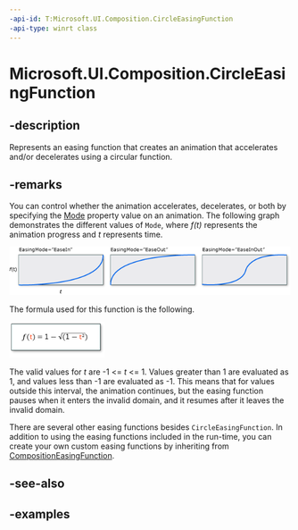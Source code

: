 ```yaml
---
-api-id: T:Microsoft.UI.Composition.CircleEasingFunction
-api-type: winrt class
---
```


# Microsoft.UI.Composition.CircleEasingFunction

<!--
public sealed class CircleEasingFunction : Microsoft.UI.Composition.CompositionEasingFunction
-->


## -description

Represents an easing function that creates an animation that accelerates and/or decelerates using a circular function.

## -remarks

You can control whether the animation accelerates, decelerates, or both by specifying the [Mode](circleeasingfunction_mode.md) property value on an animation. The following graph demonstrates the different values of `Mode`, where _f(t)_ represents the animation progress and _t_ represents time.

<img alt="Graphs that show the effect of different mode values" src="images/circleease-graph.png"/>

The formula used for this function is the following.

<img alt="Mathematical formula for CircleEase" src="images/circleease-formula.png"/>

The valid values for _t_ are -1 <= _t_ <= 1. Values greater than 1 are evaluated as 1, and values less than -1 are evaluated as -1. This means that for values outside this interval, the animation continues, but the easing function pauses when it enters the invalid domain, and it resumes after it leaves the invalid domain.

There are several other easing functions besides `CircleEasingFunction`. In addition to using the easing functions included in the run-time, you can create your own custom easing functions by inheriting from [CompositionEasingFunction](compositioneasingfunction.md).

## -see-also

## -examples


